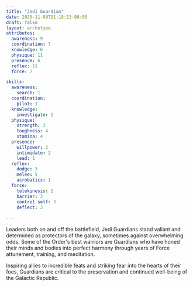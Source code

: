 ```yaml
---
title: "Jedi Guardian"
date: 2020-11-09T21:18:13-08:00
draft: false
layout: archetype
attributes:
  awareness: 9
  coordination: 7
  knowledge: 6
  physique: 11
  presence: 6
  reflex: 11
  force: 7

skills:
  awareness:
    search: 1
  coordination:
    pilot: 1
  knowledge:
    investigate: 1
  physique:
    strength: 3
    toughness: 4
    stamina: 4
  presence:
    willpower: 2
    intimidate: 2
    lead: 1
  reflex:
    dodge: 3
    melee: 5
    acrobatics: 1
  force:  
    telekinesis: 2
    barrier: 3
    control self: 3
    deflect: 3
    
---
```


Leaders both on and off the battlefield, Jedi Guardians stand valiant and determined as protectors of the galaxy, sometimes against overwhelming odds. Some of the Order's best warriors are Guardians who have honed their minds and bodies into perfect harmony through years of Force attunement, training, and meditation. 

Inspiring allies to incredible feats and striking fear into the hearts of their foes, Guardians are critical to the preservation and continued well-being of the Galactic Republic.

